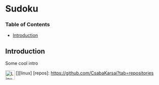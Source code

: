 # Sudoku

### Table of Contents

- [Introduction](#introduction)

## Introduction

Some cool intro

[<img align="left" alt="Linux" height="30" src="https://img.shields.io/badge/-Linux-555?&logo=Linux&logoColor=white" />][linux]
[repos]: https://github.com/CsabaKarsai?tab=repositories